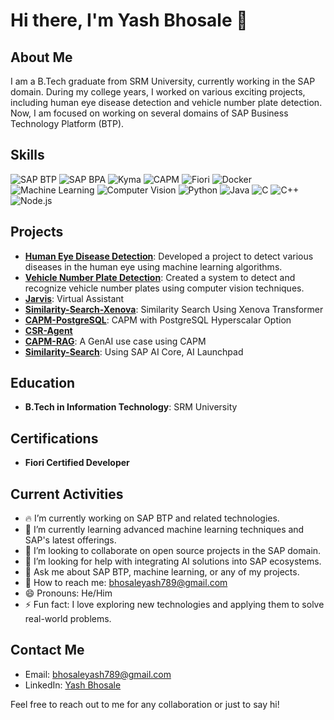# Hi there, I'm Yash Bhosale 👋

## About Me
I am a B.Tech graduate from SRM University, currently working in the SAP domain. During my college years, I worked on various exciting projects, including human eye disease detection and vehicle number plate detection. Now, I am focused on working on several domains of SAP Business Technology Platform (BTP).

## Skills
![SAP BTP](https://img.shields.io/badge/SAP%20BTP-0A66C2?style=for-the-badge&logo=sap&logoColor=white)
![SAP BPA](https://img.shields.io/badge/SAP%20BPA-0A66C2?style=for-the-badge&logo=sap&logoColor=white)
![Kyma](https://img.shields.io/badge/Kyma-0A66C2?style=for-the-badge&logo=kyma&logoColor=white)
![CAPM](https://img.shields.io/badge/CAPM-0A66C2?style=for-the-badge&logo=sap&logoColor=white)
![Fiori](https://img.shields.io/badge/Fiori-0A66C2?style=for-the-badge&logo=sap&logoColor=white)
![Docker](https://img.shields.io/badge/Docker-0db7ed?style=for-the-badge&logo=docker&logoColor=white)
![Machine Learning](https://img.shields.io/badge/Machine%20Learning-0A66C2?style=for-the-badge&logo=tensorflow&logoColor=white)
![Computer Vision](https://img.shields.io/badge/Computer%20Vision-0A66C2?style=for-the-badge&logo=opencv&logoColor=white)
![Python](https://img.shields.io/badge/Python-3776AB?style=for-the-badge&logo=python&logoColor=white)
![Java](https://img.shields.io/badge/Java-007396?style=for-the-badge&logo=java&logoColor=white)
![C](https://img.shields.io/badge/C-00599C?style=for-the-badge&logo=c&logoColor=white)
![C++](https://img.shields.io/badge/C++-00599C?style=for-the-badge&logo=c%2B%2B&logoColor=white)
![Node.js](https://img.shields.io/badge/Node.js-339933?style=for-the-badge&logo=nodedotjs&logoColor=white)

## Projects
- **[Human Eye Disease Detection](#)**: Developed a project to detect various diseases in the human eye using machine learning algorithms.
- **[Vehicle Number Plate Detection](#)**: Created a system to detect and recognize vehicle number plates using computer vision techniques.
- **[Jarvis](https://github.com/yashbhosale789/Jarvis)**: Virtual Assistant
- **[Similarity-Search-Xenova](https://github.com/yashbhosale789/Similarity-Search-Xenova)**: Similarity Search Using Xenova Transformer
- **[CAPM-PostgreSQL](https://github.com/yashbhosale789/CAPM-PostgreSQL)**: CAPM with PostgreSQL Hyperscalar Option
- **[CSR-Agent](https://github.com/yashbhosale789/CSR-Agent)**
- **[CAPM-RAG](https://github.com/yashbhosale789/CAPM-RAG)**: A GenAI use case using CAPM
- **[Similarity-Search](https://github.com/yashbhosale789/Similarity-Search)**: Using SAP AI Core, AI Launchpad

## Education
- **B.Tech in Information Technology**: SRM University

## Certifications
- **Fiori Certified Developer**

## Current Activities
- 🔥 I’m currently working on SAP BTP and related technologies.
- 🌱 I’m currently learning advanced machine learning techniques and SAP's latest offerings.
- 👯️ I’m looking to collaborate on open source projects in the SAP domain.
- 🤔 I’m looking for help with integrating AI solutions into SAP ecosystems.
- 💬 Ask me about SAP BTP, machine learning, or any of my projects.
- 📩 How to reach me: [bhosaleyash789@gmail.com](mailto:bhosaleyash789@gmail.com)
- 😄 Pronouns: He/Him
- ⚡ Fun fact: I love exploring new technologies and applying them to solve real-world problems.

## Contact Me
- Email: [bhosaleyash789@gmail.com](mailto:bhosaleyash789@gmail.com)
- LinkedIn: [Yash Bhosale](https://www.linkedin.com/in/yashbhosale789)

Feel free to reach out to me for any collaboration or just to say hi!
